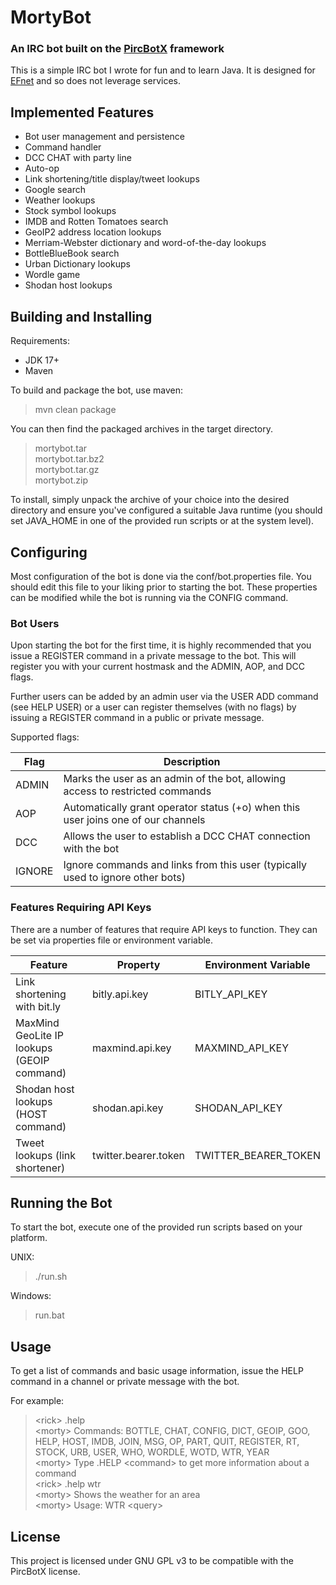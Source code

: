 # MortyBot

### An IRC bot built on the [PircBotX](https://github.com/pircbotx/pircbotx) framework

This is a simple IRC bot I wrote for fun and to learn Java. It is designed for [EFnet](http://www.efnet.org) and so does not leverage services.

## Implemented Features

* Bot user management and persistence
* Command handler
* DCC CHAT with party line
* Auto-op
* Link shortening/title display/tweet lookups
* Google search
* Weather lookups
* Stock symbol lookups
* IMDB and Rotten Tomatoes search
* GeoIP2 address location lookups
* Merriam-Webster dictionary and word-of-the-day lookups
* BottleBlueBook search
* Urban Dictionary lookups
* Wordle game
* Shodan host lookups

## Building and Installing

Requirements:

* JDK 17+
* Maven

To build and package the bot, use maven:

> mvn clean package

You can then find the packaged archives in the target directory.

> mortybot.tar<br>
> mortybot.tar.bz2<br>
> mortybot.tar.gz<br>
> mortybot.zip<br>

To install, simply unpack the archive of your choice into the desired directory and ensure you've configured a suitable Java runtime (you should set JAVA_HOME in one of the provided run scripts or at the system level).

## Configuring

Most configuration of the bot is done via the conf/bot.properties file. You should edit this file to your liking prior to starting the bot. These properties can be modified while the bot is running via the CONFIG command.

### Bot Users

Upon starting the bot for the first time, it is highly recommended that you issue a REGISTER command in a private message to the bot. This will register you with your current hostmask and the ADMIN, AOP, and DCC flags.

Further users can be added by an admin user via the USER ADD command (see HELP USER) or a user can register themselves (with no flags) by issuing a REGISTER command in a public or private message.

Supported flags:

| Flag   | Description                                                                       |
|--------|-----------------------------------------------------------------------------------|
| ADMIN  | Marks the user as an admin of the bot, allowing access to restricted commands     |
| AOP    | Automatically grant operator status (+o) when this user joins one of our channels |
| DCC    | Allows the user to establish a DCC CHAT connection with the bot                   |
| IGNORE | Ignore commands and links from this user (typically used to ignore other bots)    |

### Features Requiring API Keys

There are a number of features that require API keys to function. They can be set via properties file or environment variable.

| Feature                                    | Property             | Environment Variable |
|--------------------------------------------|----------------------|----------------------|
| Link shortening with bit.ly                | bitly.api.key        | BITLY_API_KEY        |
| MaxMind GeoLite IP lookups (GEOIP command) | maxmind.api.key      | MAXMIND_API_KEY      |
| Shodan host lookups (HOST command)         | shodan.api.key       | SHODAN_API_KEY       |
| Tweet lookups (link shortener)             | twitter.bearer.token | TWITTER_BEARER_TOKEN |

## Running the Bot

To start the bot, execute one of the provided run scripts based on your platform.

UNIX:

> ./run.sh

Windows:

> run.bat

## Usage

To get a list of commands and basic usage information, issue the HELP command in a channel or private message with the bot.

For example:

> &lt;rick&gt; .help<br/>
> &lt;morty&gt; Commands: BOTTLE, CHAT, CONFIG, DICT, GEOIP, GOO, HELP, HOST, IMDB, JOIN, MSG, OP, PART, QUIT, REGISTER, RT, STOCK, URB, USER, WHO, WORDLE, WOTD, WTR, YEAR<br/>
> &lt;morty&gt; Type .HELP &lt;command&gt; to get more information about a command<br/>
> &lt;rick&gt; .help wtr<br/>
> &lt;morty&gt; Shows the weather for an area<br/>
> &lt;morty&gt; Usage: WTR &lt;query&gt;<br/>

## License

This project is licensed under GNU GPL v3 to be compatible with the PircBotX license.
